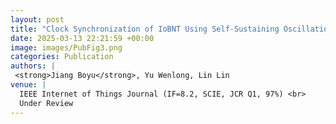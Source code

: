 ```yaml
---
layout: post
title: "Clock Synchronization of IoBNT Using Self-Sustaining Oscillations via Protein Circuit Design"
date: 2025-03-13 22:21:59 +00:00
image: images/PubFig3.png
categories: Publication
authors: |
 <strong>Jiang Boyu</strong>, Yu Wenlong, Lin Lin
venue: |
  IEEE Internet of Things Journal (IF=8.2, SCIE, JCR Q1, 97%) <br> 
  Under Review
---
```

